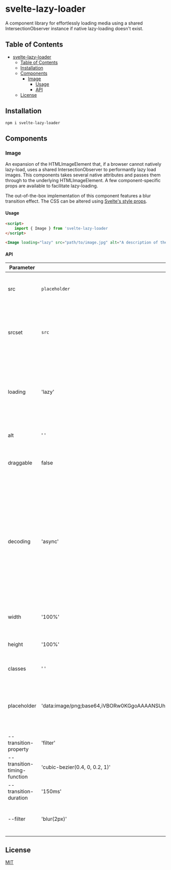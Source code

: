 # svelte-lazy-loader

A component library for effortlessly loading media using a shared IntersectionObserver instance if native lazy-loading doesn't exist.

## Table of Contents
- [svelte-lazy-loader](#svelte-lazy-loader)
  - [Table of Contents](#table-of-contents)
  - [Installation](#installation)
  - [Components](#components)
    - [Image](#image)
      - [Usage](#usage)
      - [API](#api)
  - [License](#license)

## Installation

```shell
npm i svelte-lazy-loader
```

## Components

### Image

An expansion of the HTMLImageElement that, if a browser cannot natively lazy-load, uses a shared IntersectionObserver to performantly lazy load images. This components takes several native attributes and passes them through to the underlying HTMLImageElement. A few component-specific props are available to facilitate lazy-loading.

The out-of-the-box implementation of this component features a blur transition effect. The CSS can be altered using [Svelte's style props](https://svelte.dev/docs#template-syntax-component-directives---style-props).

#### Usage

```html
<script>
	import { Image } from 'svelte-lazy-loader
</script>

<Image loading="lazy" src="path/to/image.jpg" alt="A description of the image" />
```

#### API

| Parameter | Default | Description |
| -------- | ------- | ----------- |
| src | `placeholder` | [Defined as usual](https://developer.mozilla.org/en-US/docs/Web/API/HTMLImageElement/src). The path to the image. Defaults to the `{placeholder}` prop. |
| srcset | `src` | [Defined as usual](https://developer.mozilla.org/en-US/docs/Web/API/HTMLImageElement/srcset). If passed, defines which images should be presented. Defaults to the `src` prop, which defaults to the `placeholder` prop. |
| loading | 'lazy' | [Defined as usual](https://developer.mozilla.org/en-US/docs/Web/API/HTMLImageElement/loading). If `lazy`, lazy load image through native browser functionality if it exists or through IntersectionObserver if it doesn't. If `eager`, image is loaded immediately. |
| alt | ' ' | [Defined as usual](https://developer.mozilla.org/en-US/docs/Web/API/HTMLImageElement/alt). A description of the image. |
| draggable | false | [Defined as usual](https://developer.mozilla.org/en-US/docs/Web/HTML/Global_attributes/draggable). If `false`, the element can not be dragged. If `true`, the element can be dragged. |
| decoding | 'async' | [Defined as usual](https://developer.mozilla.org/en-US/docs/Web/API/HTMLImageElement/decoding). If `async`, decode the image asynchronously to reduce delay in presenting other content. If `sync`, decode the image synchronously for atomic presentation with other content. If `default`, default mode, which indicates no preference for the decoding mode. The browser decides what is best for the user. |
| width | '100%' | [Defined as usual](https://developer.mozilla.org/en-US/docs/Web/API/HTMLImageElement/width). An integer value indicating the width of the image. |
| height | '100%' | [Defined as usual](https://developer.mozilla.org/en-US/docs/Web/API/HTMLImageElement/height). An integer value indicating the height of the image. |
| classes | ' ' | Additional classes to be added to the `<img>` element. |
| placeholder | 'data:image/png;base64,iVBORw0KGgoAAAANSUhEUgAAAAEAAAABCAYAAAAfFcSJAAAADUlEQVR42mP8+fOvJAAI7AMKHxaZiQAAAABJRU5ErkJggg==' | If `loading='lazy'`, this value is the placeholder until the image is loaded. Accepts stings, including paths or base64 images such as the default. |
| --transition-property | 'filter' | The CSS property to transition on image load. |
| --transition-timing-function | 'cubic-bezier(0.4, 0, 0.2, 1)' | The timing function of the CSS transition on image load. |
| --transition-duration | '150ms' | The duration of the CSS transition on image load. |
| --filter | 'blur(2px)' | The filter to apply to the image when unloaded. Transitions out when image is loaded. |

## License

[MIT](https://github.com/sawyerclick/svelte-lazy-loader/blob/master/LICENSE)
